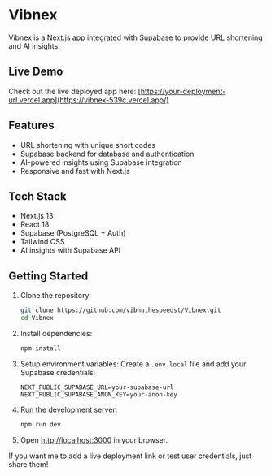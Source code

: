 # Vibnex

Vibnex is a Next.js app integrated with Supabase to provide URL shortening and AI insights.

## Live Demo
Check out the live deployed app here: [https://your-deployment-url.vercel.app](https://vibnex-539c.vercel.app/)

## Features

- URL shortening with unique short codes
- Supabase backend for database and authentication
- AI-powered insights using Supabase integration
- Responsive and fast with Next.js

## Tech Stack

- Next.js 13
- React 18
- Supabase (PostgreSQL + Auth)
- Tailwind CSS
- AI insights with Supabase API

## Getting Started

1. Clone the repository:
   ```bash
   git clone https://github.com/vibhuthespeedst/Vibnex.git
   cd Vibnex
   ````

2. Install dependencies:

   ```bash
   npm install
   ```

3. Setup environment variables:
   Create a `.env.local` file and add your Supabase credentials:

   ```
   NEXT_PUBLIC_SUPABASE_URL=your-supabase-url
   NEXT_PUBLIC_SUPABASE_ANON_KEY=your-anon-key
   ```

4. Run the development server:

   ```bash
   npm run dev
   ```

5. Open [http://localhost:3000](http://localhost:3000) in your browser.


If you want me to add a live deployment link or test user credentials, just share them!

